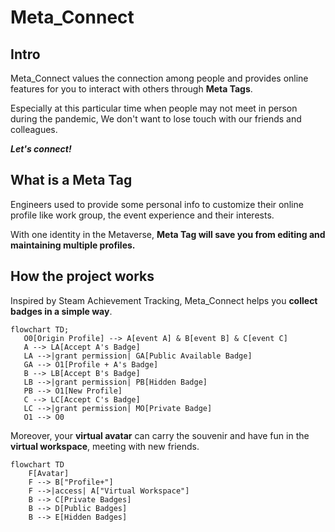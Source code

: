 # Meta_Connect

## Intro
Meta_Connect values the connection among people and provides online features for you to interact with others through **Meta Tags**.

Especially at this particular time when people may not meet in person during the pandemic,
We don't want to lose touch with our friends and colleagues.

***Let's connect!***

## What is a Meta Tag
Engineers used to provide some personal info to customize their online profile like work group, the event experience and their interests.

With one identity in the Metaverse, **Meta Tag will save you from editing and maintaining multiple profiles.**

## How the project works

Inspired by Steam Achievement Tracking, Meta_Connect helps you **collect badges in a simple way**.


```mermaid
flowchart TD;
   O0[Origin Profile] --> A[event A] & B[event B] & C[event C]
   A --> LA[Accept A's Badge]
   LA -->|grant permission| GA[Public Available Badge]
   GA --> O1[Profile + A's Badge]
   B --> LB[Accept B's Badge]
   LB -->|grant permission| PB[Hidden Badge]
   PB --> O1[New Profile]
   C --> LC[Accept C's Badge]
   LC -->|grant permission| MO[Private Badge]
   O1 --> O0
```
Moreover, your **virtual avatar** can carry the souvenir and have fun in the **virtual workspace**, meeting with new friends.
```mermaid
flowchart TD
    F[Avatar]
    F --> B["Profile+"]
    F -->|access| A["Virtual Workspace"]
    B --> C[Private Badges]
    B --> D[Public Badges]
    B --> E[Hidden Badges]
```